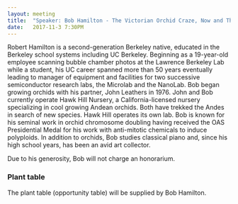 ```yaml
---
layout: meeting
title:  "Speaker: Bob Hamilton - The Victorian Orchid Craze, Now and Then"
date:   2017-11-3 7:30PM
---
```


Robert Hamilton is a second-generation Berkeley native, educated in the Berkeley school systems
including UC Berkeley. Beginning as a 19-year-old employee scanning bubble chamber photos at the
Lawrence Berkeley Lab while a student, his UC career spanned more than 50 years eventually
leading to manager of equipment and facilities for two successive semiconductor research labs, the
Microlab and the NanoLab. Bob began growing orchids with his partner, John Leathers in 1976. John
and Bob currently operate Hawk Hill Nursery, a California-licensed nursery specializing in cool
growing Andean orchids. Both have trekked the Andes in search of new species. Hawk Hill operates
its own lab. Bob is known for his seminal work in orchid chromosome doubling having received the
OAS Presidential Medal for his work with anti-mitotic chemicals to induce polyploids. In addition to
orchids, Bob studies classical piano and, since his high school years, has been an avid art collector.

Due to his generosity, Bob will not charge an honorarium.

### Plant table

The plant table (opportunity table) will be supplied by Bob Hamilton.
